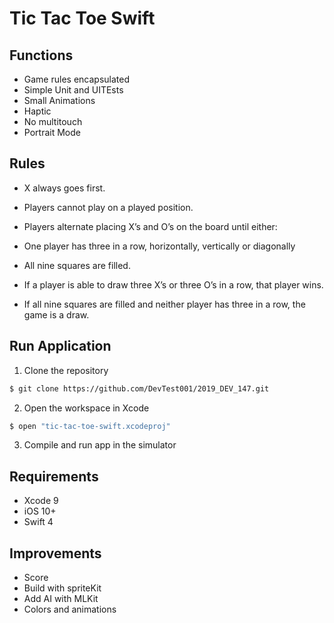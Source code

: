 # Tic Tac Toe Swift

## Functions

- Game rules encapsulated
- Simple Unit and UITEsts
- Small Animations
- Haptic
- No multitouch
- Portrait Mode



## Rules

- X always goes first.

- Players cannot play on a played position.

- Players alternate placing X’s and O’s on the board until either:

- One player has three in a row, horizontally, vertically or diagonally

- All nine squares are filled.

- If a player is able to draw three X’s or three O’s in a row, that player wins.

- If all nine squares are filled and neither player has three in a row, the game is a draw.

## Run Application

1)  Clone the repository
```bash
$ git clone https://github.com/DevTest001/2019_DEV_147.git
```
2) Open the workspace in Xcode
```bash
$ open "tic-tac-toe-swift.xcodeproj"
```
3) Compile and run app in the simulator

## Requirements

* Xcode 9
* iOS 10+
* Swift 4

## Improvements

- Score
- Build with spriteKit
- Add AI with MLKit
- Colors and animations

